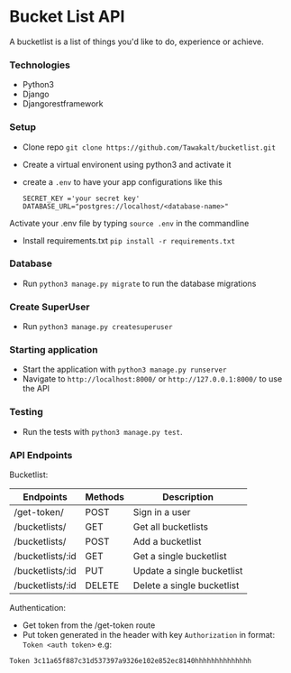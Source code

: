 # Bucket List API

A bucketlist is a list of things you'd like to do, experience or achieve.

### Technologies
- Python3
- Django
- Djangorestframework

### Setup
- Clone repo `git clone https://github.com/Tawakalt/bucketlist.git`
- Create a virtual environent using python3 and activate it
- create a `.env` to have your app configurations like this

      SECRET_KEY ='your secret key'
      DATABASE_URL="postgres://localhost/<database-name>"

Activate your .env file by typing `source .env` in the commandline

- Install requirements.txt `pip install -r requirements.txt`

### Database
- Run `python3 manage.py migrate` to run the database migrations

### Create SuperUser
- Run `python3 manage.py createsuperuser`

### Starting application
- Start the application with `python3 manage.py runserver`
- Navigate to `http://localhost:8000/` or `http://127.0.0.1:8000/` to use the API

### Testing
- Run the tests with `python3 manage.py test`.

### API Endpoints
Bucketlist:

| Endpoints	| Methods	|Description|
| ------------- | ------------- | -----|
|/get-token/   | POST | Sign in a user |
|/bucketlists/	   |GET	  | Get all bucketlists|
|/bucketlists/	   |POST  | Add a bucketlist |
|/bucketlists/:id  |GET	  | Get a single bucketlist |
|/bucketlists/:id  |PUT	  | Update a single bucketlist |
|/bucketlists/:id  |DELETE| Delete a single bucketlist |


Authentication:
- Get token from the /get-token route
- Put token generated in the header with key `Authorization` in format:
`Token <auth token>`
e.g: 
```
Token 3c11a65f887c31d537397a9326e102e852ec8140hhhhhhhhhhhhhh
```